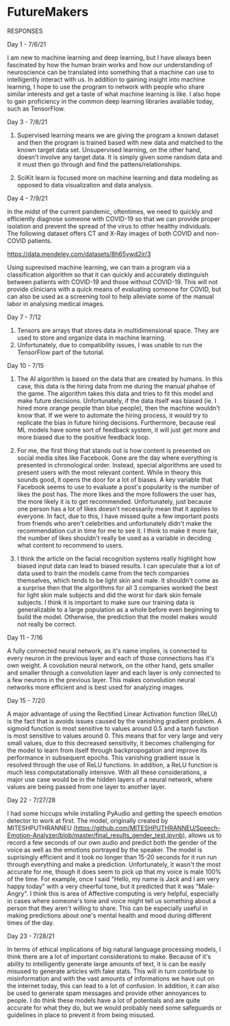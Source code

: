 # FutureMakers

RESPONSES

Day 1 - 7/6/21

I am new to machine learning and deep learning, but I have always been fascinated by how the human brain works and how our understanding of neuroscience
can be translated into something that a machine can use to intelligently interact with us. In addition to gaining insight into machine learning, I hope to 
use the program to network with people who share similar interests and get a taste of what machine learning is like. I also hope to gain proficiency in 
the common deep learning libraries available today, such as TensorFlow. 

Day 3 - 7/8/21

1. Supervised learning means we are giving the program a known dataset and then the program is trained based with new data and matched to the known target data set. 
Unsupervised learning, on the other hand, doesn't involve any target data. It is simply given some random data and it must then go through and find the pattens/relationships.

2. SciKit learn is focused more on machine learning and data modeling as opposed to data visualization and data analysis. 

Day 4 - 7/9/21

In the midst of the current pandemic, oftentimes, we need to quickly and efficiently diagnose someone with COVID-19 so that we can provide proper isolation 
and prevent the spread of the virus to other healthy individuals. The following dataset offers CT and X-Ray images of both COVID and non-COVID patients. 

https://data.mendeley.com/datasets/8h65ywd2jr/3

Using suprevised machine learning, we can train a program via a classification algorithm so that it can quickly and accurately distinguish between patients with 
COVID-19 and those without COVID-19. This will not provide clinicians with a quick means of evaluating someone for COVID, but can also be used as a screening tool
to help alleviate some of the manual labor in analysing medical images. 

Day 7 - 7/12

1. Tensors are arrays that stores data in multidimensional space. They are used to store and organize data in machine learning. 
2. Unfortunately, due to compatibility issues, I was unable to run the TensorFlow part of the tutorial. 

Day 10 - 7/15

1. The AI algorithm is based on the data that are created by humans. In this case, this data is the hiring data from me during the manual phahse of the game. The algorithm takes this data and tries to fit this model and make future decisions. Unfortunately, if the data itself was biased (ie. I hired more orange people than blue people), then the machine wouldn't know that. If we were to automate the hiring process, it would try to replicate the bias in future hiring decisions. Furthermore, because real ML models have some sort of feedback system, it will just get more and more biased due to the positive feedback loop. 

2. For me, the first thing that stands out is how content is presented on social media sites like Facebook. Gone are the day where everything is presented in chronological order. Instead, special algorithms are used to present users with the most relevant content. While in theory this sounds good, it opens the door for a lot of biases. A key variable that Facebook seems to use to evaluate a post's popularity is the number of likes the post has. The more likes and the more followers the user has, the more likely it is to get recommended. Unfortunately, just because one person has a lot of likes doesn't necessarily mean that it applies to everyone. In fact, due to this, I have missed quite a few important posts from friends who aren't celebrities and unfortunately didn't make the recommendation cut in time for me to see it. I think to make it more fair, the number of likes shouldn't really be used as a variable in deciding what content to recommend to users. 

3. I think the article on the facial recognition systems really highlight how biased input data can lead to biased results. I can speculate that a lot of data used to train the models came from the tech companies themselves, which tends to be light skin and male. It shouldn't come as a surprise then that the algorithms for all 3 companies worked the best for light skin male subjects and did the worst for dark skin female subjects. I think it is important to make sure our training data is generalizable to a large population as a whole before even beginning to build the model. Otherwise, the prediction that the model makes would not really be correct. 

Day 11 - 7/16

A fully connected neural network, as it's name implies, is connected to every neuron in the previous layer and each of those connections has it's own weight. A covolution neural network, on the other hand, gets smaller and smaller through a convolution layer and each layer is only connected to a few neurons in the previous layer. This makes convolution neural networks more efficient and is best used for analyzing images. 

Day 15 - 7/20

A major advantage of using the Rectified Linear Activation function (ReLU) is the fact that is avoids issues caused by the vanishing gradient problem. A sigmoid function is most sensitive to values around 0.5 and a tanh function is most sensitive to values around 0. This means that for very large and very small values, due to this decreased sensitivity, it becomes challenging for the model to learn from itself through backpropogation and improve its performance in subsequent epochs. This vanishing gradient issue is resolved through the use of ReLU functions. In addition, a ReLU function is much less computatationally intensive. With all these considerations, a major use case would be in the hidden layers of a neural network, where values are being passed from one layer to another layer. 

Day 22 - 7/27/28

I had some hiccups while installing PyAudio and getting the speech emotion detector to work at first. The model, originally created by MITESHPUTHRANNEU (https://github.com/MITESHPUTHRANNEU/Speech-Emotion-Analyzer/blob/master/final_results_gender_test.ipynb), allows us to record a few seconds of our own audio and predict both the gender of the voice as well as the emotions portrayed by the speaker. The model is suprisingly efficient and it took no longer than 15-20 seconds for it run run through everything and make a prediction. Unfortunately, it wasn't the most accurate for me, though it does seem to pick up that my voice is male 100% of the time. For example, once I said "Hello, my name is Jack and I am very happy today" with a very cheerful tone, but it predicted that it was "Male-Angry". I think this is area of Affective computing is very helpful, especially in cases where someone's tone and voice might tell us something about a person that they aren't willing to share. This can be especially useful in making predictions about one's mental health and mood during different times of the day. 

Day 23 - 7/28/21

In terms of ethical implications of big natural language processing models, I think there are a lot of important considerations to make. Because of it's ability to intelligently generate large amounts of text, it is can be easily misused to generate articles with fake stats. This will in turn contirbute to misinformation and with the vast amounts of informations we have out on the internet today, this can lead to a lot of confusion. In addition, it can also be used to generate spam messages and provide other annoyances to people. I do think these models have a lot of potentials and are quite accurate for what they do, but we would probably need some safeguards or guidelines in place to prevent it from being misused. 
